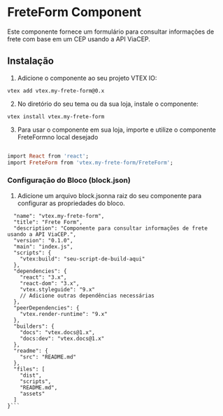 # FreteForm Component

Este componente fornece um formulário para consultar informações de frete com base em um CEP usando a API ViaCEP.

## Instalação

1. Adicione o componente ao seu projeto VTEX IO:
 
``` vtex add vtex.my-frete-form@0.x ```



2. No diretório do seu tema ou da sua loja, instale o componente:

```vtex install vtex.my-frete-form ```


3. Para usar o componente em sua loja, importe e utilize o componente FreteFormno local desejado


```ruby

import React from 'react';
import FreteForm from 'vtex.my-frete-form/FreteForm';

```

### Configuração do Bloco (block.json)


1. Adicione um arquivo block.jsonna raiz do seu componente para configurar as propriedades do bloco.

``` {
  "name": "vtex.my-frete-form",
  "title": "Frete Form",
  "description": "Componente para consultar informações de frete usando a API ViaCEP.",
  "version": "0.1.0",
  "main": "index.js",
  "scripts": {
    "vtex:build": "seu-script-de-build-aqui"
  },
  "dependencies": {
    "react": "3.x",
    "react-dom": "3.x",
    "vtex.styleguide": "9.x"
    // Adicione outras dependências necessárias
  },
  "peerDependencies": {
    "vtex.render-runtime": "9.x"
  },
  "builders": {
    "docs": "vtex.docs@1.x",
    "docs:dev": "vtex.docs@1.x"
  },
  "readme": {
    "src": "README.md"
  },
  "files": [
    "dist",
    "scripts",
    "README.md",
    "assets"
  ]
}```